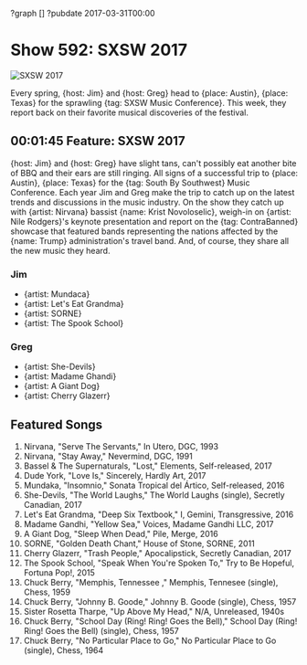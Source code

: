 ?graph []
?pubdate 2017-03-31T00:00
# Show 592: SXSW 2017

![SXSW 2017](//static.soundopinions.org/images/2017/sxsw2017_web.jpg)

Every spring, {host: Jim} and {host: Greg} head to {place: Austin}, {place: Texas} for the sprawling {tag: SXSW Music Conference}. This week, they report back on their favorite musical discoveries of the festival.







## 00:01:45 Feature: SXSW 2017

{host: Jim} and {host: Greg} have slight tans, can't possibly eat another bite of BBQ  and their ears are still ringing. All signs of a successful trip to {place: Austin}, {place: Texas} for the {tag: South By Southwest} Music Conference. Each year Jim and Greg make the trip to catch up on the latest trends and discussions in the music industry. On the show they catch up with {artist: Nirvana} bassist {name: Krist Novoloselic}, weigh-in on {artist: Nile Rodgers}'s keynote presentation and report on the {tag: ContraBanned} showcase that featured bands representing the nations affected by the {name: Trump} administration's travel band. And, of course, they share all the new music they heard. 

### Jim
- {artist: Mundaca}
- {artist: Let's Eat Grandma}
- {artist: SORNE}
- {artist: The Spook School}

### Greg
- {artist: She-Devils}
- {artist: Madame Ghandi}
- {artist: A Giant Dog}
- {artist: Cherry Glazerr}



## Featured Songs

1. Nirvana, "Serve The Servants," In Utero, DGC, 1993
1. Nirvana, "Stay Away," Nevermind, DGC, 1991
1. Bassel & The Supernaturals, "Lost," Elements, Self-released, 2017
1. Dude York, "Love Is," Sincerely, Hardly Art, 2017
1. Mundaka, "Insomnio," Sonata Tropical del Ártico, Self-released, 2016
1. She-Devils, "The World Laughs," The World Laughs (single), Secretly Canadian, 2017
1. Let's Eat Grandma, "Deep Six Textbook," I, Gemini, Transgressive, 2016
1. Madame Gandhi, "Yellow Sea," Voices, Madame Gandhi LLC, 2017
1. A Giant Dog, "Sleep When Dead," Pile, Merge, 2016
1. SORNE, "Golden Death Chant," House of Stone, SORNE, 2011
1. Cherry Glazerr, "Trash People," Apocalipstick, Secretly Canadian, 2017
1. The Spook School, "Speak When You're Spoken To," Try to Be Hopeful, Fortuna Pop!, 2015
1. Chuck Berry, "Memphis, Tennessee ," Memphis, Tennesee (single), Chess, 1959
1. Chuck Berry, "Johnny B. Goode," Johnny B. Goode (single), Chess, 1957
1. Sister Rosetta Tharpe, "Up Above My Head," N/A, Unreleased, 1940s
1. Chuck Berry, "School Day (Ring! Ring! Goes the Bell)," School Day (Ring! Ring! Goes the Bell) (single), Chess, 1957
1. Chuck Berry, "No Particular Place to Go," No Particular Place to Go (single), Chess, 1964




